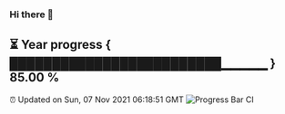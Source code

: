 ### Hi there 👋
⏳ Year progress { █████████████████████████▁▁▁▁▁ } 85.00 %
---
⏰ Updated on Sun, 07 Nov 2021 06:18:51 GMT
![Progress Bar CI](https://github.com/liununu/liununu/workflows/Progress%20Bar%20CI/badge.svg)
